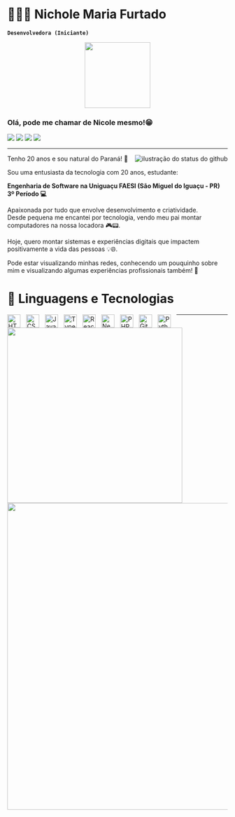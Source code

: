 # 👩🏼‍💻 Nichole Maria Furtado

**`Desenvolvedora (Iniciante)`**
<div align="center">
  <img src="https://media.giphy.com/media/QssGEmpkyEOhBCb7e1/giphy.gif" width="150px">
</div>


### Olá, pode me chamar de Nicole mesmo!😁

<div> 
  <a href="https://www.linkedin.com/in/nichole-furtado/" target="_blank"><img src="https://img.shields.io/badge/-LinkedIn-%230077B5?style=for-the-badge&logo=linkedin&logoColor=white" target="_blank"></a> 
   <a href = "mailto:nicholefurtado7@gmail.com"><img src="https://img.shields.io/badge/-Gmail-%23333?style=for-the-badge&logo=gmail&logoColor=white" target="_blank"></a>
  <a href="https://www.instagram.com/nichole.furtado/" target="_blank"><img src="https://img.shields.io/badge/-Instagram-%23E4405F?style=for-the-badge&logo=instagram&logoColor=white" target="_blank"></a>
 <a href="https://discord.com/channels/@me/1311102678587281509" target="_blank"><img src="https://img.shields.io/badge/Discord-7289DA?style=for-the-badge&logo=discord&logoColor=white" target="_blank"></a>

---

<img align='right' src="https://github-readme-stats.vercel.app/api?username=Nichole-Furtado&locale=pt-br&show_icons=true&title_color=783c00&text_color=af552e&icon_color=783c00&bg_color=f8efd4&cache_seconds=2300" alt="ilustração do status do github">

 Tenho 20 anos e sou natural do Paraná! 🧉

Sou uma entusiasta da tecnologia com 20 anos, estudante:

**Engenharia de Software na Uniguaçu FAESI (São Miguel do Iguaçu - PR) 3º Período 💻**

Apaixonada por tudo que envolve desenvolvimento e criatividade. <br>
Desde pequena me encantei por tecnologia, vendo meu pai montar computadores na nossa locadora 🎮📟. 

Hoje, quero montar sistemas e experiências digitais que impactem positivamente a vida das pessoas 💡🌐.

 Pode estar visualizando minhas redes, conhecendo um pouquinho sobre mim e visualizando algumas experiências profissionais também! 🚀

# 🤖 Linguagens e Tecnologias

<img 
    align="left" 
    alt="HTML"
    title="HTML" 
    width="30px" 
    style="padding-right: 10px;" 
    src="https://cdn.jsdelivr.net/gh/devicons/devicon@latest/icons/html5/html5-original.svg" 
/>
<img 
    align="left" 
    alt="CSS" 
    title="CSS"
    width="30px" 
    style="padding-right: 10px;" 
    src="https://cdn.jsdelivr.net/gh/devicons/devicon@latest/icons/css3/css3-original.svg" 
/>
<img 
    align="left" 
    alt="JavaScript" 
    title="JavaScript"
    width="30px" 
    style="padding-right: 10px;" 
    src="https://cdn.jsdelivr.net/gh/devicons/devicon@latest/icons/javascript/javascript-original.svg" 
/>
<img 
    align="left" 
    alt="TypeScript"
    title="TypeScript" 
    width="30px" 
    style="padding-right: 10px;" 
    src="https://cdn.jsdelivr.net/gh/devicons/devicon@latest/icons/typescript/typescript-original.svg" 
/>
<img 
    align="left" 
    alt="React"
    title="React" 
    width="30px" 
    style="padding-right: 10px;" 
    src="https://cdn.jsdelivr.net/gh/devicons/devicon@latest/icons/react/react-original.svg" 
/>
<img 
    align="left" 
    alt="Next.js" 
    title="Next.js"
    width="30px" 
    style="padding-right: 10px;" 
    src="https://cdn.jsdelivr.net/gh/devicons/devicon@latest/icons/nextjs/nextjs-original.svg" 
/> 
<img 
    align="left" 
    alt="PHP" 
    title="PHP"
    width="30px" 
    style="padding-right: 10px;" 
    src="https://cdn.jsdelivr.net/gh/devicons/devicon@latest/icons/php/php-original.svg" 
/>
<img 
    align="left" 
    alt="Git" 
    title="Git"
    width="30px" 
    style="padding-right: 10px;" 
    src="https://cdn.jsdelivr.net/gh/devicons/devicon@latest/icons/git/git-original.svg" 
/>
<img 
    align="left" 
    alt="Python" 
    title="Python"
    width="30px" 
    style="padding-right: 10px;" 
    src="https://cdn.jsdelivr.net/gh/devicons/devicon@latest/icons/python/python-original.svg"
/>

---

  <tr>
    <td>
      <img height="400em" src="https://github-readme-stats.vercel.app/api/top-langs/?username=Nichole-Furtado&locale=pt-br&show_icons=true&title_color=783c00&text_color=af552e&icon_color=783c00&bg_color=f8efd4&cache_seconds=2300"/>
    </td>
    <td align="right">
      <img src="https://raw.githubusercontent.com/MicaelliMedeiros/micaellimedeiros/master/image/computer-illustration.png" width="700px">
    </td>
  </tr>


